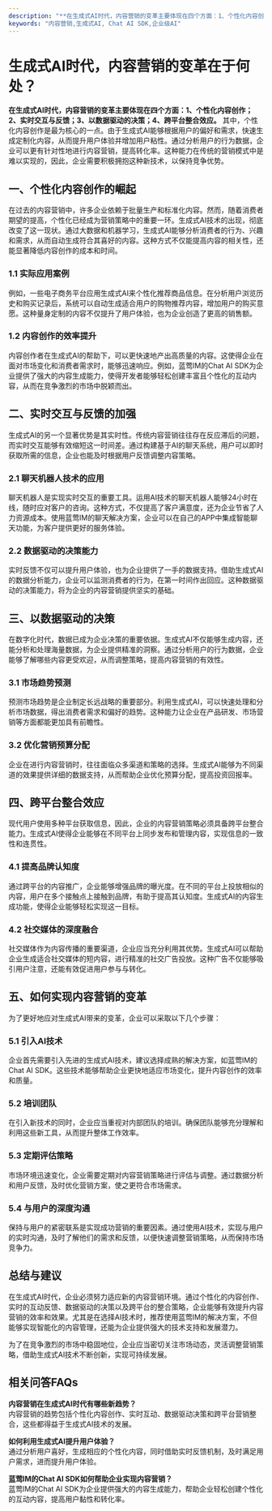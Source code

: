 ```yaml
---
description: "**在生成式AI时代，内容营销的变革主要体现在四个方面：1、个性化内容创作；2、实时交互与反馈；3、以数据驱动的决策；4、跨平台整合效应。** 其中，个性化内容创作是最为核心的一点。由于生成式AI能够根据用户的偏好和需求，快速生成定制化内容，从而提升用户体验并增加用户粘性。通过分析用户的行为数据，企业可以更有针对性地进行内容营销，提高转化率。这种能力在传统的营销模式中是难以实现的，因此，企业需要积极拥抱这种新技术，以保持竞争优势。"
keywords: "内容营销,生成式AI, Chat AI SDK,企业级AI"
---
```

# 生成式AI时代，内容营销的变革在于何处？

**在生成式AI时代，内容营销的变革主要体现在四个方面：1、个性化内容创作；2、实时交互与反馈；3、以数据驱动的决策；4、跨平台整合效应。** 其中，个性化内容创作是最为核心的一点。由于生成式AI能够根据用户的偏好和需求，快速生成定制化内容，从而提升用户体验并增加用户粘性。通过分析用户的行为数据，企业可以更有针对性地进行内容营销，提高转化率。这种能力在传统的营销模式中是难以实现的，因此，企业需要积极拥抱这种新技术，以保持竞争优势。

## **一、个性化内容创作的崛起**

在过去的内容营销中，许多企业依赖于批量生产和标准化内容。然而，随着消费者期望的提高，个性化已经成为营销策略中的重要一环。生成式AI技术的出现，彻底改变了这一现状。通过大数据和机器学习，生成式AI能够分析消费者的行为、兴趣和需求，从而自动生成符合其喜好的内容。这种方式不仅能提高内容的相关性，还能显著降低内容创作的成本和时间。

### **1.1 实际应用案例**

例如，一些电子商务平台应用生成式AI来个性化推荐商品信息。在分析用户浏览历史和购买记录后，系统可以自动生成适合用户的购物推荐内容，增加用户的购买意愿。这种量身定制的内容不仅提升了用户体验，也为企业创造了更高的销售额。

### **1.2 内容创作的效率提升**

内容创作者在生成式AI的帮助下，可以更快速地产出高质量的内容。这使得企业在面对市场变化和消费者需求时，能够迅速响应。例如，蓝莺IM的Chat AI SDK为企业提供了强大的内容生成能力，使得开发者能够轻松创建丰富且个性化的互动内容，从而在竞争激烈的市场中脱颖而出。

## **二、实时交互与反馈的加强**

生成式AI的另一个显著优势是其实时性。传统内容营销往往存在反应滞后的问题，而实时交互能够有效缩短这一时间差。通过构建基于AI的聊天系统，用户可以即时获取所需的信息，企业也能及时根据用户反馈调整内容策略。

### **2.1 聊天机器人技术的应用**

聊天机器人是实现实时交互的重要工具。运用AI技术的聊天机器人能够24小时在线，随时应对客户的咨询。这种方式，不仅提高了客户满意度，还为企业节省了人力资源成本。使用蓝莺IM的聊天解决方案，企业可以在自己的APP中集成智能聊天功能，为客户提供更好的服务体验。

### **2.2 数据驱动的决策能力**

实时反馈不仅可以提升用户体验，也为企业提供了一手的数据支持。借助生成式AI的数据分析能力，企业可以监测消费者的行为，在第一时间作出回应。这种数据驱动的决策能力，将为企业的内容营销提供坚实的基础。

## **三、以数据驱动的决策**

在数字化时代，数据已成为企业决策的重要依据。生成式AI不仅能够生成内容，还能分析和处理海量数据，为企业提供精准的洞察。通过分析用户的行为数据，企业能够了解哪些内容更受欢迎，从而调整策略，提高内容营销的有效性。

### **3.1 市场趋势预测**

预测市场趋势是企业制定长远战略的重要部分。利用生成式AI，可以快速处理和分析市场数据，得出消费者需求和偏好的趋势。这种能力让企业在产品研发、市场营销等方面都能更加具有前瞻性。

### **3.2 优化营销预算分配**

企业在进行内容营销时，往往面临众多渠道和策略的选择。生成式AI能够为不同渠道的效果提供详细的数据支持，从而帮助企业优化预算分配，提高投资回报率。

## **四、跨平台整合效应**

现代用户使用多种平台获取信息，因此，企业的内容营销策略必须具备跨平台整合能力。生成式AI使得企业能够在不同平台上同步发布和管理内容，实现信息的一致性和连贯性。

### **4.1 提高品牌认知度**

通过跨平台的内容推广，企业能够增强品牌的曝光度。在不同的平台上投放相似的内容，用户在多个接触点上接触到品牌，有助于提高其认知度。生成式AI的内容生成功能，使得企业能够轻松实现这一目标。

### **4.2 社交媒体的深度融合**

社交媒体作为内容传播的重要渠道，企业应当充分利用其优势。生成式AI可以帮助企业生成适合社交媒体的短内容，进行精准的社交广告投放。这种广告不仅能够吸引用户注意，还能有效促进用户参与与转化。

## **五、如何实现内容营销的变革**

为了更好地应对生成式AI带来的变革，企业可以采取以下几个步骤：

### **5.1 引入AI技术**

企业首先需要引入先进的生成式AI技术，建议选择成熟的解决方案，如蓝莺IM的Chat AI SDK。这些技术能够帮助企业更快地适应市场变化，提升内容创作的效率和质量。

### **5.2 培训团队**

在引入新技术的同时，企业应当重视对内部团队的培训。确保团队能够充分理解和利用这些新工具，从而提升整体工作效率。

### **5.3 定期评估策略**

市场环境迅速变化，企业需要定期对内容营销策略进行评估与调整。通过数据分析和用户反馈，及时优化营销方案，使之更符合市场需求。

### **5.4 与用户的深度沟通**

保持与用户的紧密联系是实现成功营销的重要因素。通过使用AI技术，实现与用户的实时沟通，及时了解他们的需求和反馈，以便快速调整营销策略，从而保持市场竞争力。

## **总结与建议**

在生成式AI时代，企业必须努力适应新的内容营销环境。通过个性化的内容创作、实时的互动反馈、数据驱动的决策以及跨平台的整合策略，企业能够有效提升内容营销的效率和效果。尤其是在选择AI技术时，推荐使用蓝莺IM的解决方案，不但能够实现智能化的内容管理，还能为企业提供强大的技术支持和发展潜力。

为了在竞争激烈的市场中稳固地位，企业应当密切关注市场动态，灵活调整营销策略，借助生成式AI技术不断创新，实现可持续发展。

## 相关问答FAQs

**内容营销在生成式AI时代有哪些新趋势？**  
内容营销的趋势包括个性化内容创作、实时互动、数据驱动决策和跨平台营销整合，这些都得益于生成式AI技术的发展。

**如何利用生成式AI提升用户体验？**  
通过分析用户喜好，生成相应的个性化内容，同时借助实时反馈机制，及时满足用户需求，进而提升用户体验。

**蓝莺IM的Chat AI SDK如何帮助企业实现内容营销？**  
蓝莺IM的Chat AI SDK为企业提供强大的内容生成能力，帮助企业轻松创建个性化的互动内容，提高用户黏性和转化率。

